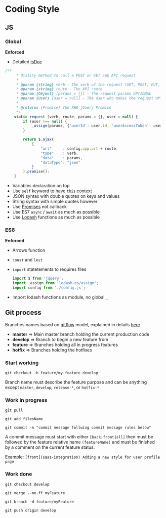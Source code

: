 # Coding Style

## JS

### Global

**Enforced**

- Detailed [jsDoc](http://usejsdoc.org/)

```js
/**
     * Utility method to call a POST or GET app API request
     *
     * @param {string} verb - The verb of the request (GET, POST, PUT, DELETE)
     * @param {string} route - The API route
     * @param {Object} [params = {}] - The request params OPTIONAL
     * @param {User} [user = null] - The user who makes the request OPTIONAL
     *
     * @returns {Promise} The XHR jQuery Promise
     */
    static request (verb, route, params = {}, user = null) {
        if (user !== null) {
            _assign(params, {'userId': user.id, 'userAccessToken': user.accessToken});
        }

        return $.ajax(
            {
                "url"     : config.app.url + route,
                "type"    : verb,
                "data"    : params,
                "dataType": "json"
            }
        ).promise();
    }
```
- Variables declaration on top
- Use `self` keyword to have `this` context
- JSON syntax with double quotes on keys and values
- String syntax with simple quotes however
- Use [Promises](https://developer.mozilla.org/fr/docs/Web/JavaScript/Reference/Objets_globaux/Promise) not callback
- Use ES7 `async` / `await` as much as possible
- Use [Lodash](https://lodash.com/docs/4.17.5) functions as much as possible

### ES6

**Enforced**
- Arrows function
- `const` and `lest`
- `import` statetements to requires files
 
    ```js
    import $ from 'jquery';
    import _assign from 'lodash-es/assign';
    import config from './config.js';
    ```
- Import lodash functions as module, no global `_`

## Git process

Branches names based on [gitflow](https://github.com/nvie/gitflow) model, explained in details [here](http://nvie.com/posts/a-successful-git-branching-model/)

- **master**  => Main master branch holding the current production code
- **develop** => Branch to begin a new feature from
- **feature** => Branches holding all in progress features
- **hotfix**  => Branches holding the hotfixes

### Start working

`git checkout -b feature/my-feature develop`

Branch name must describe the feature purpose and can be anything except `master`, `develop`, `release-*`, or `hotfix-*`

### Work in progress

`git pull`

`git add filesName`

`git commit -m "commit message follwing commit message rules below"`

A commit message must start with either `[back|front|all]` then must be followed by the feature relative name `(featureName)` and must be finished by a comment on the current feature status.

Example: `[front](sass-integration) Adding a new style for user profile page`

### Work done

`git checkout develop`

`git merge --no-ff myFeature`

`git branch -d feature/myFeature`

`git push origin develop`